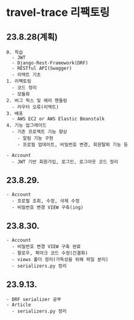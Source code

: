 # travel-trace 리팩토링
## 23.8.28(계획)
```
0. 학습
  - JWT
  - Django-Rest-Framework(DRF)
  - RESTful API(Swagger)
  - 리액트 기초
1. 리팩토링
  - 코드 정리
  - 모듈화
2. 버그 픽스 및 에러 핸들링
  - 라우터 오류(리액트)
3. 배포
  - AWS EC2 or AWS Elastic Beanstalk
4. 기능 업그레이드
  - 기존 프로젝트 기능 향상
    - 알림 기능 구현
    - 프로필 업데이트, 비밀번호 변경, 회원탈퇴 기능 등

- Account
  - JWT 기반 회원가입, 로그인, 로그아웃 코드 정리
```

## 23.8.29.
```
- Account
  - 프로필 조회, 수정, 삭제 수정
  - 비밀번호 변경 VIEW 구축(ing)
```

## 23.8.30.
```
- Account
  - 비밀번호 변경 VIEW 구축 완료
  - 팔로우, 북마크 코드 수정(간결화)
  - views 폴더 정리(가독성을 위해 파일 분리)
  - serializers.py 정리
```

## 23.9.13.
```
- DRF serializer 공부
- Article
  - serializers.py 정리
```
